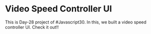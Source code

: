 # Video Speed Controller UI
 This is Day-28 project of #Javascript30. In this, we built a video speed controller UI. Check it out!!
